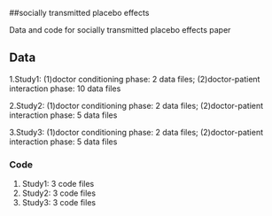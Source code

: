 ##socially transmitted placebo effects

Data and code for socially transmitted placebo effects paper

## Data
1.Study1:
(1)doctor conditioning phase: 2 data files;
(2)doctor-patient interaction phase: 10 data files

2.Study2:
(1)doctor conditioning phase: 2 data files;
(2)doctor-patient interaction phase: 5 data files

3.Study3:
(1)doctor conditioning phase: 2 data files;
(2)doctor-patient interaction phase: 5 data files

### Code
1. Study1: 3 code files
2. Study2: 3 code files
3. Study3: 3 code files
